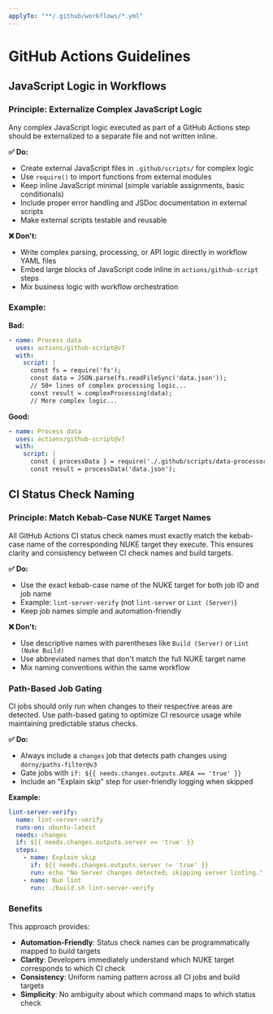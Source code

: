 ```yaml
---
applyTo: "**/.github/workflows/*.yml"
---
```


# GitHub Actions Guidelines

## JavaScript Logic in Workflows

### Principle: Externalize Complex JavaScript Logic

Any complex JavaScript logic executed as part of a GitHub Actions step should be externalized to a separate file and not written inline.

**✅ Do:**
- Create external JavaScript files in `.github/scripts/` for complex logic
- Use `require()` to import functions from external modules
- Keep inline JavaScript minimal (simple variable assignments, basic conditionals)
- Include proper error handling and JSDoc documentation in external scripts
- Make external scripts testable and reusable

**❌ Don't:**
- Write complex parsing, processing, or API logic directly in workflow YAML files
- Embed large blocks of JavaScript code inline in `actions/github-script` steps
- Mix business logic with workflow orchestration

### Example:

**Bad:**
```yaml
- name: Process data
  uses: actions/github-script@v7
  with:
    script: |
      const fs = require('fs');
      const data = JSON.parse(fs.readFileSync('data.json'));
      // 50+ lines of complex processing logic...
      const result = complexProcessing(data);
      // More complex logic...
```

**Good:**
```yaml
- name: Process data
  uses: actions/github-script@v7
  with:
    script: |
      const { processData } = require('./.github/scripts/data-processor.js');
      const result = processData('data.json');
```

## CI Status Check Naming

### Principle: Match Kebab-Case NUKE Target Names

All GitHub Actions CI status check names must exactly match the kebab-case name of the corresponding NUKE target they execute. This ensures clarity and consistency between CI check names and build targets.

**✅ Do:**
- Use the exact kebab-case name of the NUKE target for both job ID and job name
- Example: `lint-server-verify` (not `lint-server` or `Lint (Server)`)
- Keep job names simple and automation-friendly

**❌ Don't:**
- Use descriptive names with parentheses like `Build (Server)` or `Lint (Nuke Build)`
- Use abbreviated names that don't match the full NUKE target name
- Mix naming conventions within the same workflow

### Path-Based Job Gating

CI jobs should only run when changes to their respective areas are detected. Use path-based gating to optimize CI resource usage while maintaining predictable status checks.

**✅ Do:**
- Always include a `changes` job that detects path changes using `dorny/paths-filter@v3`
- Gate jobs with `if: ${{ needs.changes.outputs.AREA == 'true' }}`
- Include an "Explain skip" step for user-friendly logging when skipped

**Example:**
```yaml
lint-server-verify:
  name: lint-server-verify
  runs-on: ubuntu-latest
  needs: changes
  if: ${{ needs.changes.outputs.server == 'true' }}
  steps:
    - name: Explain skip
      if: ${{ needs.changes.outputs.server != 'true' }}
      run: echo "No Server changes detected; skipping server linting."
    - name: Run lint
      run: ./build.sh lint-server-verify
```

### Benefits

This approach provides:

- **Automation-Friendly**: Status check names can be programmatically mapped to build targets
- **Clarity**: Developers immediately understand which NUKE target corresponds to which CI check
- **Consistency**: Uniform naming pattern across all CI jobs and build targets
- **Simplicity**: No ambiguity about which command maps to which status check
